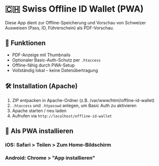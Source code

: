 # 🇨🇭 Swiss Offline ID Wallet (PWA)

Diese App dient zur Offline-Speicherung und Vorschau von Schweizer Ausweisen (Pass, ID, Führerschein) als PDF-Vorschau.

## 🚀 Funktionen
- PDF-Anzeige mit Thumbnails
- Optionaler Basic-Auth-Schutz per `.htaccess`
- Offline-fähig durch PWA-Setup
- Vollständig lokal – keine Datenübertragung

## 🛠️ Installation (Apache)
1. ZIP entpacken in Apache-Ordner (z.B. /var/www/html/offline-id-wallet)
2. `.htaccess` und `.htpasswd` anlegen, um Basic Auth zu aktivieren
3. Apache starten / neu laden
4. Aufrufen via `http://localhost/offline-id-wallet`

## 📲 Als PWA installieren
### iOS: Safari > Teilen > Zum Home-Bildschirm
### Android: Chrome > "App installieren"
